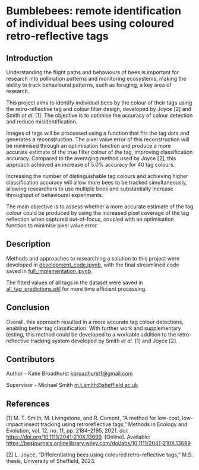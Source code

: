 # Bumblebees: remote identification of individual bees using coloured retro-reflective tags

## Introduction
Understanding the flight paths and behaviours of bees is important for research into pollination patterns and monitoring ecosystems, making the ability to track behavioural patterns, such as foraging, a key area of research.

This project aims to identify individual bees by the colour of their tags using the retro-reflective tag and colour filter design, developed by Joyce [2] and Smith *et al.* [1]. The objective is to optimise the accuracy of colour detection and reduce misidentification.

Images of tags will be processed using a function that fits the tag data and generates a reconstruction. The pixel value error of this reconstruction will be minimised through an optimisation function and produce a more accurate estimate of the true filter colour of the tag, improving classification accuracy. Compared to the averaging method used by Joyce [2], this approach achieved an increase of 5.0% accuracy for 40 tag colours.

Increasing the number of distinguishable tag colours and achieving higher classification accuracy will allow more bees to be tracked simultaneously, allowing researchers to use multiple bees and substantially increase throughput of behavioural experiments.

The main objective is to assess whether a more accurate estimate of the tag colour could be produced by using the increased pixel coverage of the tag reflection when captured out-of-focus, coupled with an optimisation function to minimise pixel value error.

## Description
Methods and approaches to researching a solution to this project were developed in [development_code.ipynb](development_code.ipynb), with the final streamlined code saved in [full_implementation.ipynb](full_implementation.ipynb).

The fitted values of all tags in the dataset were saved in [all_tag_predictions.pkl](all_tag_predictions.pkl) for more time efficient processing.

## Conclusion
Overall, this approach resulted in a more accurate tag colour detections, enabling better tag classification. With further work and supplementary testing, this method could be developed to a workable addition to the retro-reflective tracking system developed by Smith *et al.* [1] and Joyce [2].

## Contributors
Author - Katie Broadhurst <kbroadhurst1@gmail.com>

Supervisor - Michael Smith <m.t.smith@sheffield.ac.uk>

## References
[1] M. T. Smith, M. Livingstone, and R. Comont, “A method for low-cost,
low-impact insect tracking using retroreflective tags,” Methods in Ecology and Evolution, vol. 12, no. 11, pp. 2184–2195, 2021. doi: https://doi.org/10.1111/2041-210X.13699. [Online]. Available: https://besjournals.onlinelibrary.wiley.com/doi/abs/10.1111/2041-210X.13699

[2] L. Joyce, “Differentiating bees using coloured retro-reflective tags,” M.S.
thesis, University of Sheffield, 2023.
